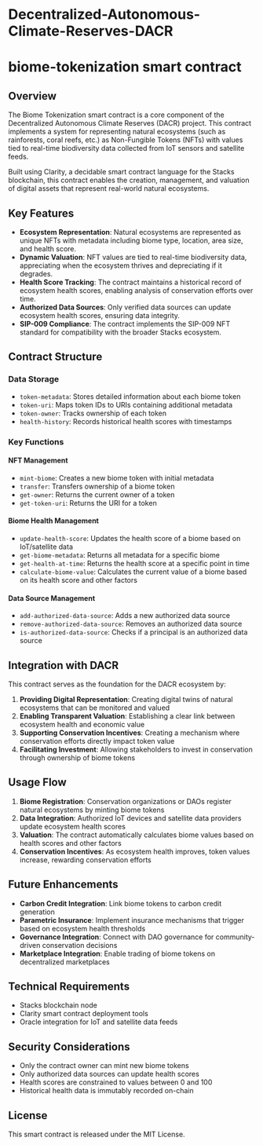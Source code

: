 # Decentralized-Autonomous-Climate-Reserves-DACR
# biome-tokenization smart contract

## Overview

The Biome Tokenization smart contract is a core component of the Decentralized Autonomous Climate Reserves (DACR) project. This contract implements a system for representing natural ecosystems (such as rainforests, coral reefs, etc.) as Non-Fungible Tokens (NFTs) with values tied to real-time biodiversity data collected from IoT sensors and satellite feeds.

Built using Clarity, a decidable smart contract language for the Stacks blockchain, this contract enables the creation, management, and valuation of digital assets that represent real-world natural ecosystems.

## Key Features

- **Ecosystem Representation**: Natural ecosystems are represented as unique NFTs with metadata including biome type, location, area size, and health score.
- **Dynamic Valuation**: NFT values are tied to real-time biodiversity data, appreciating when the ecosystem thrives and depreciating if it degrades.
- **Health Score Tracking**: The contract maintains a historical record of ecosystem health scores, enabling analysis of conservation efforts over time.
- **Authorized Data Sources**: Only verified data sources can update ecosystem health scores, ensuring data integrity.
- **SIP-009 Compliance**: The contract implements the SIP-009 NFT standard for compatibility with the broader Stacks ecosystem.

## Contract Structure

### Data Storage

- `token-metadata`: Stores detailed information about each biome token
- `token-uri`: Maps token IDs to URIs containing additional metadata
- `token-owner`: Tracks ownership of each token
- `health-history`: Records historical health scores with timestamps

### Key Functions

#### NFT Management

- `mint-biome`: Creates a new biome token with initial metadata
- `transfer`: Transfers ownership of a biome token
- `get-owner`: Returns the current owner of a token
- `get-token-uri`: Returns the URI for a token

#### Biome Health Management

- `update-health-score`: Updates the health score of a biome based on IoT/satellite data
- `get-biome-metadata`: Returns all metadata for a specific biome
- `get-health-at-time`: Returns the health score at a specific point in time
- `calculate-biome-value`: Calculates the current value of a biome based on its health score and other factors

#### Data Source Management

- `add-authorized-data-source`: Adds a new authorized data source
- `remove-authorized-data-source`: Removes an authorized data source
- `is-authorized-data-source`: Checks if a principal is an authorized data source

## Integration with DACR

This contract serves as the foundation for the DACR ecosystem by:

1. **Providing Digital Representation**: Creating digital twins of natural ecosystems that can be monitored and valued
2. **Enabling Transparent Valuation**: Establishing a clear link between ecosystem health and economic value
3. **Supporting Conservation Incentives**: Creating a mechanism where conservation efforts directly impact token value
4. **Facilitating Investment**: Allowing stakeholders to invest in conservation through ownership of biome tokens

## Usage Flow

1. **Biome Registration**: Conservation organizations or DAOs register natural ecosystems by minting biome tokens
2. **Data Integration**: Authorized IoT devices and satellite data providers update ecosystem health scores
3. **Valuation**: The contract automatically calculates biome values based on health scores and other factors
4. **Conservation Incentives**: As ecosystem health improves, token values increase, rewarding conservation efforts

## Future Enhancements

- **Carbon Credit Integration**: Link biome tokens to carbon credit generation
- **Parametric Insurance**: Implement insurance mechanisms that trigger based on ecosystem health thresholds
- **Governance Integration**: Connect with DAO governance for community-driven conservation decisions
- **Marketplace Integration**: Enable trading of biome tokens on decentralized marketplaces

## Technical Requirements

- Stacks blockchain node
- Clarity smart contract deployment tools
- Oracle integration for IoT and satellite data feeds

## Security Considerations

- Only the contract owner can mint new biome tokens
- Only authorized data sources can update health scores
- Health scores are constrained to values between 0 and 100
- Historical health data is immutably recorded on-chain

## License

This smart contract is released under the MIT License.

